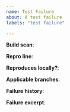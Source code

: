 ```yaml
---
name: Test Failure
about: A test failure
labels: "test failure"

---
```


<!--
Please fill out the following information, and ensure you have attempted
to reproduce locally
-->

**Build scan**:

**Repro line**:

**Reproduces locally?**:

**Applicable branches**:

**Failure history**:
<!--
Link to build stats and possible indication of when this started failing and how often it fails
<https://build-stats.elastic.co/app/kibana>
-->
**Failure excerpt**:
